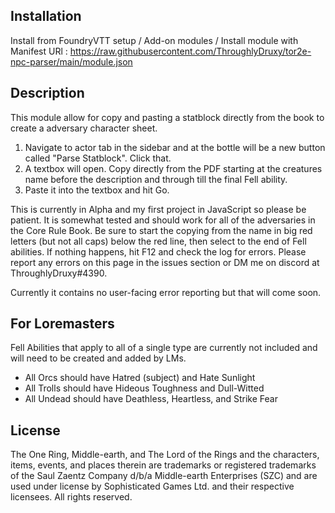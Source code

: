 ## Installation

Install from FoundryVTT setup / Add-on modules / Install module with Manifest URl : https://raw.githubusercontent.com/ThroughlyDruxy/tor2e-npc-parser/main/module.json

## Description
This module allow for copy and pasting a statblock directly from the book to create a adversary character sheet.

1. Navigate to actor tab in the sidebar and at the bottle will be a new button called "Parse Statblock". Click that.
2. A textbox will open. Copy directly from the PDF starting at the creatures name before the description and through till the final Fell ability.
3. Paste it into the textbox and hit Go.

This is currently in Alpha and my first project in JavaScript so please be patient. It is somewhat tested and should work for all of the adversaries in the Core Rule Book. Be sure to start the copying from the name in big red letters (but not all caps) below the red line, then select to the end of Fell abilities. If nothing happens, hit F12 and check the log for errors. Please report any errors on this page in the issues section or DM me on discord at ThroughlyDruxy#4390.

Currently it contains no user-facing error reporting but that will come soon.

## For Loremasters
Fell Abilities that apply to all of a single type are currently not included and will need to be created and added by LMs.
* All Orcs should have Hatred (subject) and Hate Sunlight
* All Trolls should have Hideous Toughness and Dull-Witted
* All Undead should have Deathless, Heartless, and Strike Fear

## License
The One Ring, Middle-­earth, and The Lord of the Rings and the characters, items, events, and places therein are trademarks or registered trademarks of the Saul Zaentz Company d/b/a Middle-­earth Enterprises (SZC) and are used under license by Sophisticated Games Ltd. and their respective licensees. All rights reserved.
